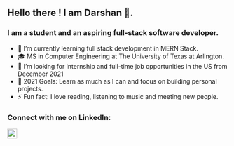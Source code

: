 ## Hello there ! I am Darshan 👋. 

### I am a student and an aspiring full-stack software developer.

- 🌱 I’m currently learning full stack development in MERN Stack.
- 🎓 MS in Computer Engineering at The University of Texas at Arlington.
- 👯 I’m looking for internship and full-time job opportunities in the US from December 2021
- 🥅 2021 Goals: Learn as much as I can and focus on building personal projects.
- ⚡ Fun fact: I love reading, listening to music and meeting new people.

### Connect with me on LinkedIn:

[<img align="left" alt="danidarshan575 | LinkedIn" width="22px" src="https://cdn.jsdelivr.net/npm/simple-icons@v3/icons/linkedin.svg" />][linkedin]

<br />

[linkedin]: https://www.linkedin.com/in/darshan-dani-77854413b/
